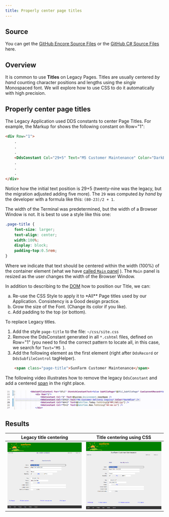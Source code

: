 ```yaml
---
title: Properly center page titles
---
```

## Source

You can get the [GitHub Encore Source Files](https://github.com/asnaqsys-examples/sunfarm-encore) or the [GitHub C# Source Files](https://github.com/asnaqsys-examples/sunfarm-csharp) here.

## Overview

It is common to use **Titles** on Legacy Pages. Titles are usually centered *by hand* counting character positions and lengths using the *single* Monospaced font. We will explore how to use CSS to do it automatically with high precision.

## Properly center page titles

The Legacy Application used DDS constants to center Page Titles.
For example, the Markup for shows the following constant on Row="1":

```html
<div Row="1">
    .
    .
    .
    <DdsConstant Col="29+5" Text="M5 Customer Maintenance" Color="DarkBlue">
    .
    .
    .
</div>
```

Notice how the initial text position is 29+5 (twenty-nine was the legacy, but the migration adjusted adding five more).
The `29` was computed *by hand* by the developer with a formula like this: `(80-23)/2 + 1`.

The width of the Terminal was predetermined, but the width of a Browser Window is not. It is best to use a style like this one:

```css
.page-title {
    font-size: larger;
    text-align: center;
    width:100%;
    display: block;
    padding-top:0.5rem;
}
```
Where we indicate that text should be centered within the width (100%) of the container element (what we have [called `Main` panel](./enhance-function-keys-location.html) ). The `Main` panel is resized as the user changes the width of the Browser Window.

In addition to describing to the [DOM](https://developer.mozilla.org/en-US/docs/Web/API/Document_Object_Model/Introduction) how to position our Title, we can:

<ol type="a">
  <li>Re-use the CSS Style to apply it to *All** Page titles used by our Application. Consistency is a Good design practice.</li>
  <li>Grow the size of the Font. (Change its color if you like).</li>
  <li>Add padding to the top (or bottom).</li>
</ol>

To replace Legacy titles.

1. Add the style `page-title` to the file: `~/css/site.css`
2. Remove the DdsConstant generated in all `*.cshtml` files, defined on Row="1" (you need to find the correct pattern to locate all, in this case, we search for `Text="M5 `).
3. Add the following element as the first element (right after `DdsRecord` or `DdsSubfileControl` tagHelper).

```html
    <span class="page-title">SunFarm Customer Maintenance</span>
```

The following video illustrates how to remove the legacy `DdsConstant` and add a centered [span](https://developer.mozilla.org/en-US/docs/Web/HTML/Element/span) in the right place.


![Replace Constant with Centered SPAN](./images/replacing-constant-centered-span.gif)


## Results

| Legacy title centering | Title centering using CSS |
| :-: | :-: |
| ![Legacy Title Centering](./images/logo-branded-update-customer-non-stretch.png) | ![CSS Title Centering](./images/logo-branded-update-customer-center-title.png) |

